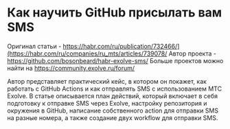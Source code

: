 # Как научить GitHub присылать вам SMS

Оригинал статьи - https://habr.com/ru/publication/732466/](https://habr.com/ru/companies/ru_mts/articles/739078/
Автор проекта - https://github.com/bosonbeard/habr-exolve-sms/
Больше проектов можно найти на https://community.exolve.ru/forum/

Автор представляет практический кейс, в котором он покажет, как работать с GitHub Actions и как отправлять SMS с использованием МТС Exolve. В статье описывается план действий, который включает в себя подготовку к отправке SMS через Exolve, настройку репозитория и окружения в GitHub, написание собственного action для отправки SMS на разные номера, а также создание двух workflow для отправки SMS.
